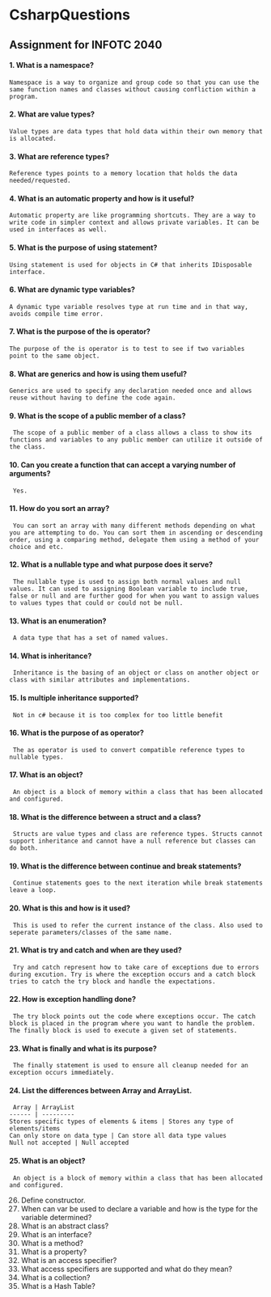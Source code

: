 # CsharpQuestions
## Assignment for INFOTC 2040 


#### 1. What is a namespace?

    Namespace is a way to organize and group code so that you can use the same function names and classes without causing confliction within a program. 
      
#### 2. What are value types? 

    Value types are data types that hold data within their own memory that is allocated.
      
#### 3. What are reference types?

    Reference types points to a memory location that holds the data needed/requested.
      
#### 4. What is an automatic property and how is it useful?

    Automatic property are like programming shortcuts. They are a way to write code in simpler context and allows private variables. It can be used in interfaces as well. 
      
#### 5. What is the purpose of using statement?
     
    Using statement is used for objects in C# that inherits IDisposable interface.
     
#### 6. What are dynamic type variables?

    A dynamic type variable resolves type at run time and in that way, avoids compile time error.
      
#### 7. What is the purpose of the is operator?

    The purpose of the is operator is to test to see if two variables point to the same object.  
      
#### 8. What are generics and how is using them useful?

    Generics are used to specify any declaration needed once and allows reuse without having to define the code again.  
      
#### 9. What is the scope of a public member of a class?

     The scope of a public member of a class allows a class to show its functions and variables to any public member can utilize it outside of the class. 
      
#### 10. Can you create a function that can accept a varying number of arguments?

     Yes.
      
#### 11. How do you sort an array?

     You can sort an array with many different methods depending on what you are attempting to do. You can sort them in ascending or descending order, using a comparing method, delegate them using a method of your choice and etc.
     
#### 12. What is a nullable type and what purpose does it serve?

     The nullable type is used to assign both normal values and null values. It can used to assigning Boolean variable to include true, false or null and are further good for when you want to assign values to values types that could or could not be null.  
      
#### 13. What is an enumeration?

     A data type that has a set of named values. 
      
#### 14. What is inheritance?

     Inheritance is the basing of an object or class on another object or class with similar attributes and implementations.
      
#### 15. Is multiple inheritance supported?

     Not in c# because it is too complex for too little benefit 

#### 16. What is the purpose of as operator?

     The as operator is used to convert compatible reference types to nullable types. 

#### 17. What is an object?

     An object is a block of memory within a class that has been allocated and configured.

#### 18. What is the difference between a struct and a class?

     Structs are value types and class are reference types. Structs cannot support inheritance and cannot have a null reference but classes can do both. 

#### 19. What is the difference between continue and break statements?

     Continue statements goes to the next iteration while break statements leave a loop.

#### 20. What is this and how is it used?

     This is used to refer the current instance of the class. Also used to seperate parameters/classes of the same name.

#### 21. What is try and catch and when are they used?

     Try and catch represent how to take care of exceptions due to errors during excution. Try is where the exception occurs and a catch block tries to catch the try block and handle the expectations.

#### 22. How is exception handling done?

     The try block points out the code where exceptions occur. The catch block is placed in the program where you want to handle the problem. The finally block is used to execute a given set of statements. 

#### 23. What is finally and what is its purpose?

     The finally statement is used to ensure all cleanup needed for an exception occurs immediately.

#### 24. List the differences between Array and ArrayList.

     Array | ArrayList
    ------ | ---------
    Stores specific types of elements & items | Stores any type of elements/items
    Can only store on data type | Can store all data type values
    Null not accepted | Null accepted
    
#### 25. What is an object?

     An object is a block of memory within a class that has been allocated and configured.

26. Define constructor.
27. When can var be used to declare a variable and how is the type for the variable determined?
28. What is an abstract class?
29. What is an interface?
30. What is a method?
31. What is a property?
32. What is an access specifier?
33. What access specifiers are supported and what do they mean?
34. What is a collection?
35. What is a Hash Table?
